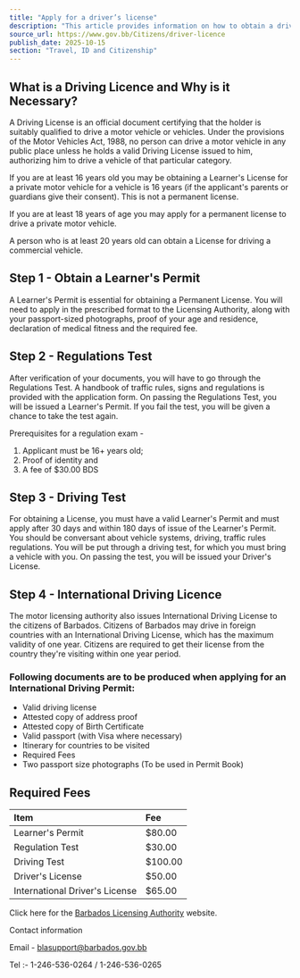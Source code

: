 ```yaml
---
title: "Apply for a driver’s license"
description: "This article provides information on how to obtain a driver's licence in Barbados, covering learner's permits, regulations and driving tests, international permits, and associated fees."
source_url: https://www.gov.bb/Citizens/driver-licence
publish_date: 2025-10-15
section: "Travel, ID and Citizenship"
---
```


## What is a Driving Licence and Why is it Necessary?

A Driving License is an official document certifying that the holder is suitably qualified to drive a motor vehicle or vehicles. Under the provisions of the Motor Vehicles Act, 1988, no person can drive a motor vehicle in any public place unless he holds a valid Driving License issued to him, authorizing him to drive a vehicle of that particular category.

If you are at least 16 years old you may be obtaining a Learner's License for a private motor vehicle for a vehicle is 16 years (if the applicant's parents or guardians give their consent). This is not a permanent license.

If you are at least 18 years of age you may apply for a permanent license to drive a private motor vehicle.

A person who is at least 20 years old can obtain a License for driving a commercial vehicle.

## Step 1 - Obtain a Learner's Permit

A Learner's Permit is essential for obtaining a Permanent License. You will need to apply in the prescribed format to the Licensing Authority, along with your passport-sized photographs, proof of your age and residence, declaration of medical fitness and the required fee.

## Step 2 - Regulations Test

After verification of your documents, you will have to go through the Regulations Test. A handbook of traffic rules, signs and regulations is provided with the application form. On passing the Regulations Test, you will be issued a Learner's Permit. If you fail the test, you will be given a chance to take the test again.

Prerequisites for a regulation exam -

1.  Applicant must be 16+ years old;
2.  Proof of identity and
3.  A fee of $30.00 BDS

## Step 3 - Driving Test

For obtaining a License, you must have a valid Learner's Permit and must apply after 30 days and within 180 days of issue of the Learner's Permit. You should be conversant about vehicle systems, driving, traffic rules regulations. You will be put through a driving test, for which you must bring a vehicle with you. On passing the test, you will be issued your Driver's License.

## Step 4 - International Driving Licence

The motor licensing authority also issues International Driving License to the citizens of Barbados. Citizens of Barbados may drive in foreign countries with an International Driving License, which has the maximum validity of one year. Citizens are required to get their license from the country they're visiting within one year period.

### Following documents are to be produced when applying for an International Driving Permit:

*   Valid driving license
*   Attested copy of address proof
*   Attested copy of Birth Certificate
*   Valid passport (with Visa where necessary)
*   Itinerary for countries to be visited
*   Required Fees
*   Two passport size photographs (To be used in Permit Book)

## Required Fees

| Item                        | Fee       |
| :-------------------------- | :-------- |
| Learner's Permit            | $80.00    |
| Regulation Test             | $30.00    |
| Driving Test                | $100.00   |
| Driver's License            | $50.00    |
| International Driver's License | $65.00 |

Click here for the [Barbados Licensing Authority](https://bla.gov.bb) website.

Contact information

Email - blasupport@barbados.gov.bb

Tel :- 1-246-536-0264 / 1-246-536-0265
```